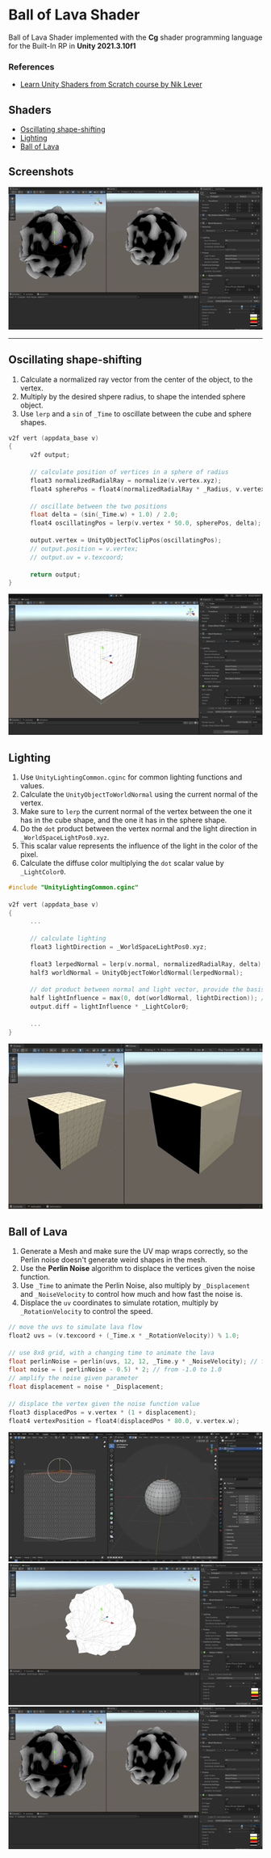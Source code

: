 # Ball of Lava Shader

Ball of Lava Shader implemented with the **Cg** shader programming language for the Built-In RP in **Unity 2021.3.10f1**

### References

- [Learn Unity Shaders from Scratch course by Nik Lever](https://www.udemy.com/course/learn-unity-shaders-from-scratch)

## Shaders

- [Oscillating shape-shifting](#oscillating-shape-shifting)
- [Lighting](#lighting)
- [Ball of Lava](#ball-of-lava)

## Screenshots

![Gif](./docs/5.gif)

---

## Oscillating shape-shifting

1. Calculate a normalized ray vector from the center of the object, to the vertex.
1. Multiply by the desired shpere radius, to shape the intended sphere object.
1. Use `lerp` and a `sin` of `_Time` to oscillate between the cube and sphere shapes.

```c
v2f vert (appdata_base v)
{
      v2f output;

      // calculate position of vertices in a sphere of radius
      float3 normalizedRadialRay = normalize(v.vertex.xyz);
      float4 spherePos = float4(normalizedRadialRay * _Radius, v.vertex.w);

      // oscillate between the two positions
      float delta = (sin(_Time.w) + 1.0) / 2.0;
      float4 oscillatingPos = lerp(v.vertex * 50.0, spherePos, delta);

      output.vertex = UnityObjectToClipPos(oscillatingPos);
      // output.position = v.vertex;
      // output.uv = v.texcoord;

      return output;
}
```

![Gif](./docs/1.gif)

## Lighting

1. Use `UnityLightingCommon.cginc` for common lighting functions and values.
1. Calculate the `UnityObjectToWorldNormal` using the current normal of the vertex.
1. Make sure to `lerp` the current normal of the vertex between the one it has in the cube shape, and the one it has in the sphere shape.
1. Do the `dot` product between the vertex normal and the light direction in `_WorldSpaceLightPos0.xyz`.
1. This scalar value represents the influence of the light in the color of the pixel.
1. Calculate the diffuse color multiplying the `dot` scalar value by `_LightColor0`.

```c
#include "UnityLightingCommon.cginc"

v2f vert (appdata_base v)
{
      ...

      // calculate lighting
      float3 lightDirection = _WorldSpaceLightPos0.xyz;

      float3 lerpedNormal = lerp(v.normal, normalizedRadialRay, delta);
      half3 worldNormal = UnityObjectToWorldNormal(lerpedNormal);

      // dot product between normal and light vector, provide the basis for the lit shading
      half lightInfluence = max(0, dot(worldNormal, lightDirection)); // avoid negative values
      output.diff = lightInfluence * _LightColor0;

      ...
}
```

![Gif](./docs/2.gif)

## Ball of Lava

1. Generate a Mesh and make sure the UV map wraps correctly, so the Perlin noise doesn't generate weird shapes in the mesh.
1. Use the **Perlin Noise** algorithm to displace the vertices given the noise function.
1. Use `_Time` to animate the Perlin Noise, also multiply by `_Displacement` and `_NoiseVelocity` to control how much and how fast the noise is.
1. Displace the `uv` coordinates to simulate rotation, multiply by `_RotationVelocity` to control the speed.

```c
// move the uvs to simulate lava flow
float2 uvs = (v.texcoord + (_Time.x * _RotationVelocity)) % 1.0;

// use 8x8 grid, with a changing time to animate the lava
float perlinNoise = perlin(uvs, 12, 12, _Time.y * _NoiseVelocity); // from 0 to 1
float noise = ( perlinNoise - 0.5) * 2; // from -1.0 to 1.0
// amplify the noise given parameter
float displacement = noise * _Displacement;

// displace the vertex given the noise function value
float3 displacedPos = v.vertex * (1 + displacement);
float4 vertexPosition = float4(displacedPos * 80.0, v.vertex.w);
```

![Gif](./docs/3.gif)
![Gif](./docs/4.gif)
![Gif](./docs/5.gif)
